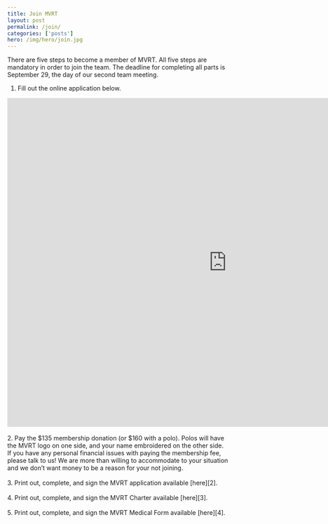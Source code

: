 ```yaml
---
title: Join MVRT
layout: post
permalink: /join/
categories: ['posts']
hero: /img/hero/join.jpg
---
```


There are five steps to become a member of MVRT. All five steps are mandatory
in order to join the team. The deadline for completing all parts is September
29, the day of our second team meeting.

1. Fill out the online application below.
<iframe src="https://docs.google.com/forms/d/10G7WVE4E0MfJQ_5beDLbjjRek3P8H8rHJP_H7sCmQ5c/viewform?embedded=true" width="1000" height="750" frameborder="0" marginheight="0" marginwidth="0">Loading...</iframe>
<br><br>
2. Pay the $135 membership donation (or $160 with a polo). Polos will have the MVRT
   logo on one side, and your name embroidered on the other side. If you have
   any personal financial issues with paying the membership fee, please talk to
   us! We are more than willing to accommodate to your situation and we don’t
   want money to be a reason for your not joining.
<br><br>
3. Print out, complete, and sign the MVRT application available [here][2].
<br><br>
4. Print out, complete, and sign the MVRT Charter available [here][3].
<br><br>
5. Print out, complete, and sign the MVRT Medical Form available [here][4].

[2]: /join/application.pdf
[3]: /join/charter.pdf
[4]: /join/waiver.pdf
